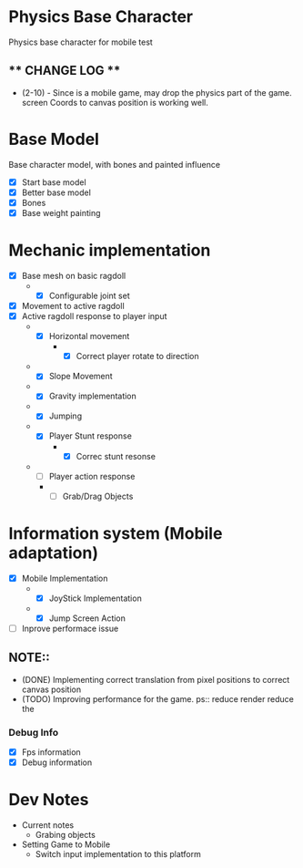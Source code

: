# Physics Base Character

Physics base character for mobile test

## ** CHANGE LOG **

- (2-10) - Since is a mobile game, may drop the physics part of the game.
  screen Coords to canvas position is working well.

# Base Model

Base character model, with bones and painted influence

- [x] Start base model
- [x] Better base model
- [x] Bones
- [x] Base weight painting

# Mechanic implementation

- [x] Base mesh on basic ragdoll
  - - [x] Configurable joint set
- [x] Movement to active ragdoll
- [x] Active ragdoll response to player input
  - - [x] Horizontal movement
      - - [x] Correct player rotate to direction
  - - [x] Slope Movement
  - - [x] Gravity implementation
  - - [x] Jumping
  - - [x] Player Stunt response
      - - [x] Correc stunt resonse
  - - [ ] Player action response
    * - [ ] Grab/Drag Objects

# Information system (Mobile adaptation)

- [x] Mobile Implementation
  - - [x] JoyStick Implementation
  - - [x] Jump Screen Action
- [ ] Inprove performace issue

## NOTE::

- (DONE) Implementing correct translation from pixel positions to correct canvas position
- (TODO) Improving performance for the game. ps:: reduce render reduce the

### Debug Info

- [x] Fps information
- [x] Debug information

# Dev Notes

- Current notes
  - Grabing objects
- Setting Game to Mobile
  - Switch input implementation to this platform
